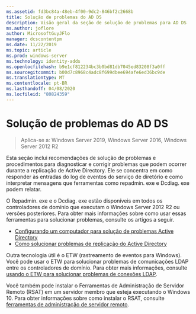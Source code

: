 ```yaml
---
ms.assetid: fd3bc84a-48eb-4f00-9dc2-846bf2c2668b
title: Solução de problemas do AD DS
description: Visão geral da seção de solução de problemas para AD DS
ms.author: joflore
author: MicrosoftGuyJFlo
manager: dcscontentpm
ms.date: 11/22/2019
ms.topic: article
ms.prod: windows-server
ms.technology: identity-adds
ms.openlocfilehash: b9e1cf812234bc3b0bd81db7045ed83208f3a0ff
ms.sourcegitcommit: b00d7c8968c4adc8f699dbee694afe6ed36bc9de
ms.translationtype: MT
ms.contentlocale: pt-BR
ms.lasthandoff: 04/08/2020
ms.locfileid: "80824359"
---
```

# <a name="ad-ds-troubleshooting"></a>Solução de problemas do AD DS

>Aplica-se a: Windows Server 2019, Windows Server 2016, Windows Server 2012 R2

Esta seção inclui recomendações de solução de problemas e procedimentos para diagnosticar e corrigir problemas que podem ocorrer durante a replicação de Active Directory. Ele se concentra em como responder às entradas do log de eventos do serviço de diretório e como interpretar mensagens que ferramentas como repadmin. exe e Dcdiag. exe podem relatar.

O Repadmin. exe e o Dcdiag. exe estão disponíveis em todos os controladores de domínio que executam o Windows Server 2012 R2 ou versões posteriores. Para obter mais informações sobre como usar essas ferramentas para solucionar problemas, consulte os artigos a seguir.

- [Configurando um computador para solução de problemas Active Directory](../manage/troubleshoot/Configuring-a-Computer-for-Troubleshooting.md)
- [Como solucionar problemas de replicação do Active Directory](../manage/troubleshoot/Troubleshooting-Active-Directory-Replication-Problems.md)

Outra tecnologia útil é o ETW (rastreamento de eventos para Windows). Você pode usar o ETW para solucionar problemas de comunicações LDAP entre os controladores de domínio. Para obter mais informações, consulte [usando o ETW para solucionar problemas de conexões LDAP](../manage/troubleshoot/troubleshoot-ldap-using-etw.md).

Você também pode instalar o Ferramentas de Administração de Servidor Remoto (RSAT) em um servidor membro que esteja executando o Windows 10. Para obter informações sobre como instalar o RSAT, consulte [ferramentas de administração de servidor remoto](https://docs.microsoft.com/windows-server/remote/remote-server-administration-tools).
